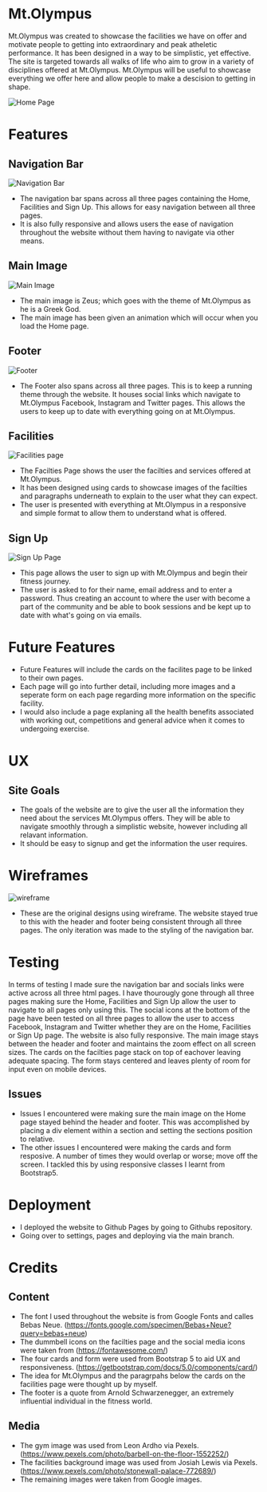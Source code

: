 # Mt.Olympus

Mt.Olympus was created to showcase the facilities we have on offer and motivate people to getting into extraordinary and peak atheletic performance. It has been designed in a way to be simplistic, yet effective. The site is targeted towards all walks of life who aim to grow in a variety of disciplines offered at Mt.Olympus. Mt.Olympus will be useful to showcase everything we offer here and allow people to make a descision to getting in shape.

![Home Page](/assets/images/main%20page%20image%20for%20readme.png)

# Features
## Navigation Bar
![Navigation Bar](/assets/images/navigation%20bar%20readme.png)
* The navigation bar spans across all three pages containing the Home, Facilities and Sign Up. This allows for easy navigation between all three pages.
* It is also fully responsive and allows users the ease of navigation throughout the website without them having to navigate via other means.

## Main Image
![Main Image](/assets/images/zeus%20readme.png)
* The main image is Zeus; which goes with the theme of Mt.Olympus as he is a Greek God.  
* The main image has been given an animation which will occur when you load the Home page.

## Footer
![Footer](/assets/images/footer%20readme.png)
* The Footer also spans across all three pages. This is to keep a running theme through the website. It houses social links which navigate to Mt.Olympus Facebook, Instagram and Twitter pages. This allows the users to keep up to date with everything going on at Mt.Olympus.

## Facilities
![Facilities page](/assets/images/facilities%20readme.png)
* The Facilties Page shows the user the facilties and services offered at Mt.Olympus.
* It has been designed using cards to showcase images of the facilties and paragraphs underneath to explain to the user what they can expect.
* The user is presented with everything at Mt.Olympus in a responsive and simple format to allow them to understand what is offered.

## Sign Up
![Sign Up Page](/assets/images/sign%20up%20page%20for%20readme.png)
* This page allows the user to sign up with Mt.Olympus and begin their fitness journey. 
* The user is asked to for their name, email address and to enter a password. Thus creating an account to where the user with become a part of the community and be able to book sessions and be kept up to date with what's going on via emails.

# Future Features
* Future Features will include the cards on the facilites page to be linked to their own pages. 
* Each page will go into further detail, including more images and a seperate form on each page regarding more information on the specific facility.
* I would also include a page explaning all the health benefits associated with working out, competitions and general advice when it comes to undergoing exercise.

# UX
## Site Goals
* The goals of the website are to give the user all the information they need about the services Mt.Olympus offers. They will be able to navigate smoothly through a simplistic website, however including all relavant information. 
* It should be easy to signup and get the information the user requires.

# Wireframes
![wireframe](/assets/images/wireframes.png)
* These are the original designs using wireframe. The website stayed true to this with the header and footer being consistent through all three pages. The only iteration was made to the styling of the navigation bar.

# Testing
In terms of testing I made sure the navigation bar and socials links were active across all three html pages. I have thourougly gone through all three pages making sure the Home, Facilities and Sign Up allow the user to navigate to all pages only using this. The social icons at the bottom of the page have been tested on all three pages to allow the user to access Facebook, Instagram and Twitter whether they are on the Home, Facilities or Sign Up page. The website is also fully responsive. The main image stays between the header and footer and maintains the zoom effect on all screen sizes. The cards on the facilties page stack on top of eachover leaving adequate spacing. The form stays centered and leaves plenty of room for input even on mobile devices.

## Issues
* Issues I encountered were making sure the main image on the Home page stayed behind the header and footer. This was accomplished by placing a div element within a section and setting the sections position to relative.
* The other issues I encountered were making the cards and form resposive. A number of times they would overlap or worse; move off the screen. I tackled this by using responsive classes I learnt from Bootstrap5.

# Deployment
* I deployed the website to Github Pages by going to Githubs repository. 
* Going over to settings, pages and deploying via the main branch.

# Credits
## Content
* The font I used throughout the website is from Google Fonts and calles Bebas Neue. (https://fonts.google.com/specimen/Bebas+Neue?query=bebas+neue)
* The dummbell icons on the facilties page and the social media icons were taken from (https://fontawesome.com/)
* The four cards and form were used from Bootstrap 5 to aid UX and responsiveness. (https://getbootstrap.com/docs/5.0/components/card/)
* The idea for Mt.Olympus and the paragrpahs below the cards on the facilities page were thought up by myself.
* The footer is a quote from Arnold Schwarzenegger, an extremely influential individual in the fitness world.

## Media
* The gym image was used from Leon Ardho via Pexels. (https://www.pexels.com/photo/barbell-on-the-floor-1552252/)
* The facilities background image was used from Josiah Lewis via Pexels. (https://www.pexels.com/photo/stonewall-palace-772689/)
* The remaining images were taken from Google images.